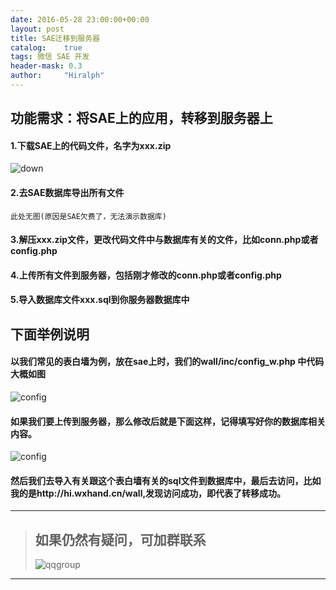 ```yaml
---
date: 2016-05-28 23:00:00+00:00
layout: post
title: SAE迁移到服务器
catalog:    true
tags: 微信 SAE 开发
header-mask: 0.3
author:     "Hiralph"
---
```


## 功能需求：将SAE上的应用，转移到服务器上

#### 1.下载SAE上的代码文件，名字为xxx.zip
![down](http://qiniu.hizmz.com/sae.gif)

#### 2.去SAE数据库导出所有文件

```
此处无图(原因是SAE欠费了，无法演示数据库)
```

#### 3.解压xxx.zip文件，更改代码文件中与数据库有关的文件，比如conn.php或者config.php

#### 4.上传所有文件到服务器，包括刚才修改的conn.php或者config.php

#### 5.导入数据库文件xxx.sql到你服务器数据库中

## 下面举例说明

#### 以我们常见的表白墙为例，放在sae上时，我们的wall/inc/config_w.php 中代码大概如图
![config](http://qiniu.hizmz.com/saetoser1.JPG)

#### 如果我们要上传到服务器，那么修改后就是下面这样，记得填写好你的数据库相关内容。
![config](http://qiniu.hizmz.com/saetoser2.JPG)

#### 然后我们去导入有关跟这个表白墙有关的sql文件到数据库中，最后去访问，比如我的是http://hi.wxhand.cn/wall,发现访问成功，即代表了转移成功。

___
>## 如果仍然有疑问，可加群联系
>![qqgroup](http://qiniu.hizmz.com/footshow.jpg)
___




